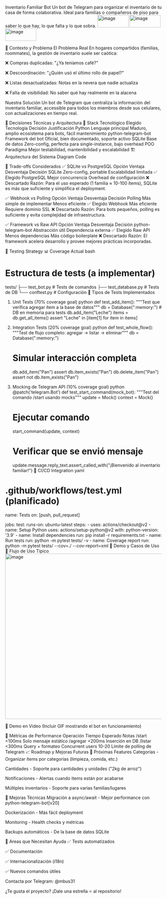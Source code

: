 Inventario Familiar Bot
Un bot de Telegram para organizar el inventario de tu casa de forma colaborativa. Ideal para familias o compañeros de piso para saber lo que hay, lo que falta y lo que sobra.
<img width="100" height="40" alt="image" src="https://github.com/user-attachments/assets/80895447-3a16-4188-9249-287c3e065011" />
<img width="100" height="40" alt="image" src="https://github.com/user-attachments/assets/036dbcba-8635-4b23-8d77-975a5531f8fd" />
<img width="100" height="40" alt="image" src="https://github.com/user-attachments/assets/465ab5f2-8dde-4a54-aa9f-928ee405fbe0" />


🎯 Contexto y Problema
El Problema Real
En hogares compartidos (familias, roommates), la gestión de inventario suele ser caótica:

❌ Compras duplicadas: "¿Ya teníamos café?"

❌ Descoordinación: "¿Quién usó el último rollo de papel?"

❌ Listas desactualizadas: Notas en la nevera que nadie actualiza

❌ Falta de visibilidad: No saber qué hay realmente en la alacena

Nuestra Solución
Un bot de Telegram que centraliza la información del inventario familiar, accessible para todos los miembros desde sus celulares, con actualizaciones en tiempo real.

🧠 Decisiones Técnicas y Arquitectura
🔧 Stack Tecnológico Elegido
Tecnología	Decisión	Justificación
Python	Lenguaje principal	Maduro, amplio ecosistema para bots, fácil mantenimiento
python-telegram-bot	Framework del bot	Oficial, bien documentado, soporte activo
SQLite	Base de datos	Zero-config, perfecta para single-instance, bajo overhead
POO	Paradigma	Mejor testabilidad, mantenibilidad y escalabilidad
🏗️ Arquitectura del Sistema
Diagram
Code







🤔 Trade-offs Considerados
✅ SQLite vs PostgreSQL
Opción	Ventaja	Desventaja	Decisión
SQLite	Zero-config, portable	Escalabilidad limitada	✅ Elegido
PostgreSQL	Mejor concurrencia	Overhead de configuración	❌ Descartado
Razón: Para el uso esperado (1 familia ≈ 10-100 ítems), SQLite es más que suficiente y simplifica el deployment.

✅ Webhook vs Polling
Opción	Ventaja	Desventaja	Decisión
Polling	Más simple de implementar	Menos eficiente	✅ Elegido
Webhook	Más eficiente	Requiere dominio SSL	❌ Descartado
Razón: Para bots pequeños, polling es suficiente y evita complejidad de infraestructura.

✅ Framework vs Raw API
Opción	Ventaja	Desventaja	Decisión
python-telegram-bot	Abstracción útil	Dependencia externa	✅ Elegido
Raw API	Menos dependencias	Más código boilerplate	❌ Descartado
Razón: El framework acelera desarrollo y provee mejores prácticas incorporadas.

🧪 Testing Strategy
📊 Coverage Actual
bash
# Estructura de tests (a implementar)
tests/
├── test_bot.py          # Tests de comandos
├── test_database.py     # Tests de DB
└── conftest.py          # Configuración
🎯 Tipos de Tests Implementados
1. Unit Tests (70% coverage goal)
python
def test_add_item():
    """Test que verifica agregar ítem a la base de datos"""
    db = Database(":memory:")  # DB en memoria para tests
    db.add_item("Leche")
    items = db.get_all_items()
    assert "Leche" in [item[1] for item in items]
2. Integration Tests (20% coverage goal)
python
def test_whole_flow():
    """Test de flujo completo: agregar → listar → eliminar"""
    db = Database(":memory:")
    # Simular interacción completa
    db.add_item("Pan")
    assert db.item_exists("Pan")
    db.delete_item("Pan")
    assert not db.item_exists("Pan")
3. Mocking de Telegram API (10% coverage goal)
python
@patch('telegram.Bot')
def test_start_command(mock_bot):
    """Test del comando /start usando mocks"""
    update = Mock()
    context = Mock()
    
    # Ejecutar comando
    start_command(update, context)
    
    # Verificar que se envió mensaje
    update.message.reply_text.assert_called_with("¡Bienvenido al inventario familiar!")
🔄 CI/CD Integration
yaml
# .github/workflows/test.yml (planificado)
name: Tests
on: [push, pull_request]

jobs:
  test:
    runs-on: ubuntu-latest
    steps:
      - uses: actions/checkout@v2
      - name: Setup Python
        uses: actions/setup-python@v2
        with:
          python-version: '3.9'
      - name: Install dependencies
        run: pip install -r requirements.txt
      - name: Run tests
        run: python -m pytest tests/ -v
      - name: Coverage report
        run: python -m pytest tests/ --cov=./ --cov-report=xml
🚀 Demo y Casos de Uso
📱 Flujo de Uso Típico
<img width="871" height="532" alt="image" src="https://github.com/user-attachments/assets/70575dd2-2ab5-474f-a6f0-4db86403b46c" />

🎥 Demo en Video
(Incluir GIF mostrando el bot en funcionamiento)

🔢 Métricas de Performance
Operación	Tiempo Esperado	Notas
/start	<100ms	Solo mensaje estático
/agregar	<200ms	Inserción en DB
/listar	<300ms	Query + formateo
Concurrent users	10-20	Límite de polling de Telegram
📈 Roadmap y Mejoras Futuras
🎯 Próximas Features
Categorías - Organizar ítems por categorías (limpieza, comida, etc.)

Cantidades - Soporte para cantidades y unidades ("2kg de arroz")

Notificaciones - Alertas cuando items están por acabarse

Múltiples inventarios - Soporte para varias familias/lugares

🔧 Mejoras Técnicas
Migración a async/await - Mejor performance con python-telegram-bot[v20]

Dockerización - Más fácil deployment

Monitoring - Health checks y métricas

Backups automáticos - De la base de datos SQLite

🎯 Areas que Necesitan Ayuda
✅ Tests automatizados

✅ Documentación

✅ Internacionalización (i18n)

✅ Nuevos comandos útiles


Contacta por Telegram: @mbus31

¿Te gusta el proyecto? ¡Dale una estrella ⭐ al repositorio!


